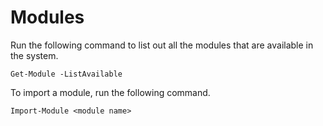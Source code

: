 # Modules

Run the following command to list out all the modules that are available in the system.

`Get-Module -ListAvailable`

To import a module, run the following command.

`Import-Module <module name>`